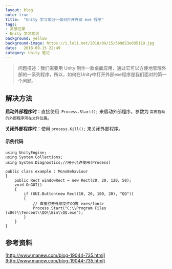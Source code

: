 ```yaml
---
layout: blog  
note: true  
title:  "Unity 学习笔记——如何打开外部 exe 程序"  
tags:  
- 灵感记录  
- Unity 学习笔记  
background: yellow  
background-image: https://i.loli.net/2018/09/15/5b9d23e035119.jpg
date:   2018-09-15 22:49   
category: Unity 笔记
---
```

>问题描述：我们需要用 Unity 制作一款桌面应用，通过它可以方便地管理外部的一系列程序，所以，如何在Unity中打开外部exe程序是我们面对的第一个问题。

## 解决方法

**启动外部程序时**：直接使用` Process.Start();` 来启动外部程序，参数为 `需要启动的外部程序所在文件位置`。

**关闭外部程序时**：使用 `process.Kill();` 来关闭外部程序。

#### 示例代码
```
using UnityEngine;
using System.Collections;
using System.Diagnostics;//用于允许使用(Process)

public class example : MonoBehaviour
{
    public Rect windowRect = new Rect(20, 20, 120, 50);
    void OnGUI()
    {
        if (GUI.Button(new Rect(10, 20, 100, 20), "QQ"))
        {
            // 直接打开外部文件QQ等 exe</font>
            Process.Start("C:\\Program Files (x86)\\Tencent\\QQ\\Bin\\QQ.exe");
        }
    }
}
```

## 参考资料

[http://www.manew.com/blog-19044-735.html](http://www.manew.com/blog-19044-735.html)